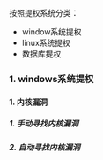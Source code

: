 按照提权系统分类：

- window系统提权
- linux系统提权
- 数据库提权



### 1. windows系统提权

#### 1. 内核漏洞

##### 1. 手动寻找内核漏洞



##### 2. 自动寻找内核漏洞